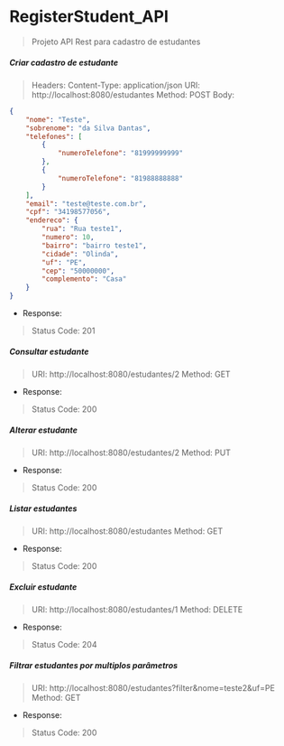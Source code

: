 # RegisterStudent_API

> Projeto API Rest para cadastro de estudantes

##### Criar cadastro de estudante

> Headers: Content-Type: application/json
> URI: http://localhost:8080/estudantes
> Method: POST
> Body:

```json
{
    "nome": "Teste",
    "sobrenome": "da Silva Dantas",
    "telefones": [
        {
            "numeroTelefone": "81999999999"
        },
        {
            "numeroTelefone": "81988888888"
        }
    ],
    "email": "teste@teste.com.br",
    "cpf": "34198577056",
    "endereco": {
        "rua": "Rua teste1",
        "numero": 10,
        "bairro": "bairro teste1",
        "cidade": "Olinda",
        "uf": "PE",
        "cep": "50000000",
        "complemento": "Casa"
    }
}
```

- Response:
> Status Code: 201

##### Consultar estudante

> URI: http://localhost:8080/estudantes/2
> Method: GET

- Response:
> Status Code: 200

##### Alterar estudante

> URI: http://localhost:8080/estudantes/2
> Method: PUT

- Response:
> Status Code: 200

##### Listar estudantes

> URI: http://localhost:8080/estudantes
> Method: GET

- Response:
> Status Code: 200

##### Excluir estudante

> URI: http://localhost:8080/estudantes/1
> Method: DELETE

- Response:
> Status Code: 204



##### Filtrar estudantes por multiplos parâmetros

> URI: http://localhost:8080/estudantes?filter&nome=teste2&uf=PE
> Method: GET

- Response:
> Status Code: 200
